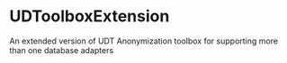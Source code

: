 # UDToolboxExtension
An extended version of UDT Anonymization toolbox for supporting more than one database adapters
